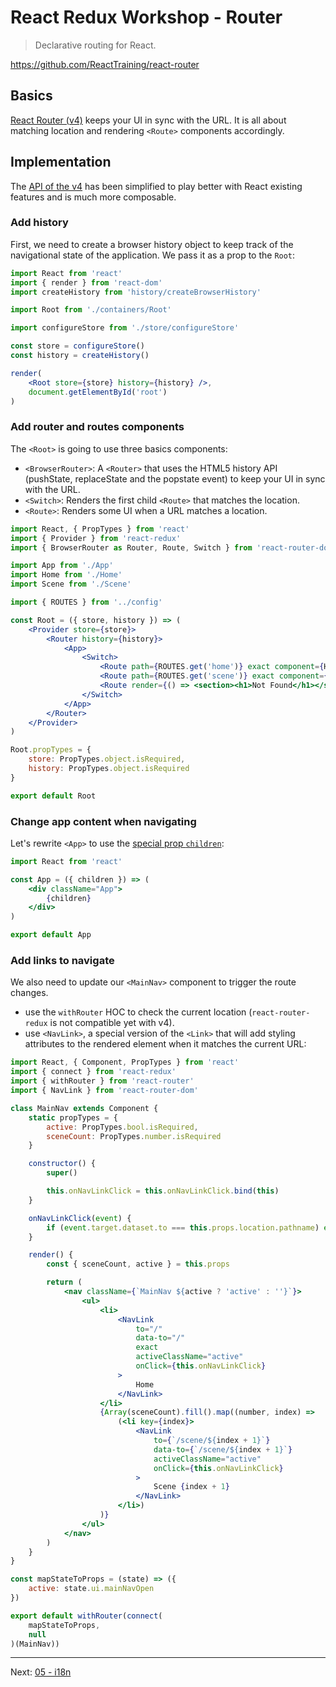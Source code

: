 React Redux Workshop - Router
=============================

> Declarative routing for React.

https://github.com/ReactTraining/react-router

## Basics
[React Router (v4)](https://github.com/ReactTraining/react-router/tree/v4) keeps your UI in sync with the URL. It is all about matching location and rendering `<Route>` components accordingly.

## Implementation
The [API of the v4](https://reacttraining.com/react-router/) has been simplified to play better with React existing features and is much more composable.

### Add history
First, we need to create a browser history object to keep track of the navigational state of the application. We pass it as a prop to the `Root`:

```jsx
import React from 'react'
import { render } from 'react-dom'
import createHistory from 'history/createBrowserHistory'

import Root from './containers/Root'

import configureStore from './store/configureStore'

const store = configureStore()
const history = createHistory()

render(
	<Root store={store} history={history} />,
	document.getElementById('root')
)
```

### Add router and routes components
The `<Root>` is going to use three basics components:

* `<BrowserRouter>`: A `<Router>` that uses the HTML5 history API (pushState, replaceState and the popstate event) to keep your UI in sync with the URL.
* `<Switch>`: Renders the first child `<Route>` that matches the location.
* `<Route>`: Renders some UI when a URL matches a location.

```jsx
import React, { PropTypes } from 'react'
import { Provider } from 'react-redux'
import { BrowserRouter as Router, Route, Switch } from 'react-router-dom'

import App from './App'
import Home from './Home'
import Scene from './Scene'

import { ROUTES } from '../config'

const Root = ({ store, history }) => (
	<Provider store={store}>
		<Router history={history}>
			<App>
				<Switch>
					<Route path={ROUTES.get('home')} exact component={Home} />
					<Route path={ROUTES.get('scene')} exact component={Scene} />
					<Route render={() => <section><h1>Not Found</h1></section>} />
				</Switch>
			</App>
		</Router>
	</Provider>
)

Root.propTypes = {
	store: PropTypes.object.isRequired,
	history: PropTypes.object.isRequired
}

export default Root
```

### Change app content when navigating
Let's rewrite `<App>` to use the [special prop `children`](https://facebook.github.io/react/docs/jsx-in-depth.html#children-in-jsx):

```jsx
import React from 'react'

const App = ({ children }) => (
	<div className="App">
		{children}
	</div>
)

export default App
```

### Add links to navigate
We also need to update our `<MainNav>` component to trigger the route changes.
* use the `withRouter` HOC to check the current location (`react-router-redux` is not compatible yet with v4).
* use `<NavLink>`, a special version of the `<Link>` that will add styling attributes to the rendered element when it matches the current URL:

```jsx
import React, { Component, PropTypes } from 'react'
import { connect } from 'react-redux'
import { withRouter } from 'react-router'
import { NavLink } from 'react-router-dom'

class MainNav extends Component {
	static propTypes = {
		active: PropTypes.bool.isRequired,
		sceneCount: PropTypes.number.isRequired
	}

	constructor() {
		super()

		this.onNavLinkClick = this.onNavLinkClick.bind(this)
	}

	onNavLinkClick(event) {
		if (event.target.dataset.to === this.props.location.pathname) event.preventDefault()
	}

	render() {
		const { sceneCount, active } = this.props

		return (
			<nav className={`MainNav ${active ? 'active' : ''}`}>
				<ul>
					<li>
						<NavLink
							to="/"
							data-to="/"
							exact
							activeClassName="active"
							onClick={this.onNavLinkClick}
						>
							Home
						</NavLink>
					</li>
					{Array(sceneCount).fill().map((number, index) =>
						(<li key={index}>
							<NavLink
								to={`/scene/${index + 1}`}
								data-to={`/scene/${index + 1}`}
								activeClassName="active"
								onClick={this.onNavLinkClick}
							>
								Scene {index + 1}
							</NavLink>
						</li>)
					)}
				</ul>
			</nav>
		)
	}
}

const mapStateToProps = (state) => ({
	active: state.ui.mainNavOpen
})

export default withRouter(connect(
	mapStateToProps,
	null
)(MainNav))
```

---
Next: [05 - i18n](05-i18n.md)
